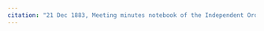 ```yaml
---
citation: "21 Dec 1883, Meeting minutes notebook of the Independent Order of Good Templars, High Bridge Lodge No. 296, Tompkins County History Center, Ithaca NY."
---
```




